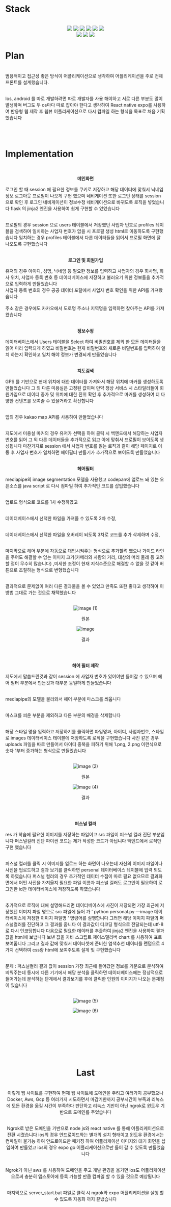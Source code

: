 <h1>Stack</h1><br>
<div align=center> 
  <img src="https://img.shields.io/badge/python-3776AB?style=for-the-badge&logo=python&logoColor=white"> 
  <img src="https://img.shields.io/badge/flask-000000?style=for-the-badge&logo=flask&logoColor=white"> 
  <img src="https://img.shields.io/badge/html5-E34F26?style=for-the-badge&logo=html5&logoColor=white">
  <img src="https://img.shields.io/badge/css-1572B6?style=for-the-badge&logo=css3&logoColor=white">
  <img src="https://img.shields.io/badge/javascript-F7DF1E?style=for-the-badge&logo=javascript&logoColor=black">
  <img src="https://img.shields.io/badge/mysql-4479A1?style=for-the-badge&logo=mysql&logoColor=white"><br>
  <img src="https://img.shields.io/badge/node.js-339933?style=for-the-badge&logo=Node.js&logoColor=white">
  <img src="https://img.shields.io/badge/tensorflow-FF6F00?style=for-the-badge&logo=tensorflow&logoColor=white">
  <img src="https://img.shields.io/badge/expo-000020?style=for-the-badge&logo=expo&logoColor=white">
</div>

<h1>Plan</h1><br>
범용적이고 접근성 좋은 방식이 어플리케이션으로 생각하여 어플리케이션을 주로 전체 프론트를 설계했습니다.<br><br>

Ios, android 를 따로 개발하려면 따로 개발자를 사용 해야하고 서로 다른 부분도 많이 발생하며 버그도 두 os마다 따로 잡아야 한다고 생각하여 React native expo를 사용하여 반응형 웹 제작 후 웹뷰 어플리케이션으로 다시 컴파일 하는 형식을 목표로 처음 기획했습니다 

<br><br>
<h1>Implementation</h1><br>


<div align="center">

**메인화면**

</div>
로그인 할 때 session 에 필요한 정보를 쿠키로 저장하고 해당 데이터에 맞춰서 닉네임 정보 로그아웃 프로필이 나오게 구현 했으며 네비게이션 또한 로그인 상태를 session 으로 확인 후 로그인 네비게이션이 정보수정 네비게이션으로 바뀌도록 로직을 넣었습니다 flask 의 jinja2 엔진을 사용하여 쉽게 구현할 수 있었습니다 <br><br>

프로필의 경우 session 으로 users 테이블에서 저장했던 사업자 번호로 profiles 테이블을 검색하여 일치하는 사업자 번호가 없을 시 프로필 생성 html로 이동하도록 구현했습니다 일치하는 경우 profiles 테이블에서 다른 데이터들을 읽어서 프로필 화면에 잘 나오도록 구현했습니다 <br><br>

<div align="center">

**로그인 및 회원가입**

</div>
유저의 경우 아이디, 성명, 닉네임 등 필요한 정보를 입력하고 사업자의 경우 회사명, 회사 위치, 사업자 등록 번호 등 데이터베이스에 저장하고 불러오기 위한 정보들을 추가적으로 입력하게 만들었습니다 <br>
사업자 등록 번호의 경우 공공 데이터 포탈에서 사업자 번호 확인을 위한 API를 가져왔습니다 <br><br>
주소 같은 경우에도 카카오에서 도로명 주소나 지역명을 입력하면 찾아주는 API를 가져왔습니다 <br><br>

<div align="center">

**정보수정**

</div>
데이터베이스에서 Users 테이블을 Select 하여 비밀번호를 제외 한 모든 데이터들을 읽어 미리 입력되게 하였고 비밀번호는 현재 비밀번호와 새로운 비밀번호를 입력하여 일치 하는지 확인하고 일치 해야 정보가 변경되게 만들었습니다 <br><br>

<div align="center">

**지도검색**

</div>
GPS 를 기반으로 현재 위치에 대한 데이터를 가져와서 해당 위치에 마커를 생성하도록 만들었습니다 그 외 다른 미용실은 고정된 값이며 만약 정상 서비스 시 스타일러들이 회원가입으로 데이터 증가 및 위치에 대한 진위 확인 후 추가적으로 마커를 생성하여 더 다양한 컨텐츠를 보여줄 수 있을거라고 확신합니다<br><br>

맵의 경우 kakao map API를 사용하여 만들었습니다<br><br>

지도에서 미용실 마커의 경우 유저가 선택을 하여 클릭 시 백엔드에서 해당하는 사업자 번호를 읽어 그 외 다른 데이터들을 추가적으로 읽고 이에 맞춰서 프로필이 보이도록 생성됩니다 마찬가지로 session 에서 사업자 번호를 읽는 로직과 같이 해당 페이지로 이동 후 사업자 번호가 일치하면 헤어필터 만들기가 추가적으로 보이도록 만들었습니다<br><br>

<div align="center">

**헤어필터**

</div>
mediapipe의 image segmentation 모델을 사용했고 codepan에 업로드 돼 있는 오픈소스를 java script 로 다시 컴파일 하여 추가적인 코드를 삽입했습니다 <br><br>

업로드 형식으로 코드를 1차 수정하였고 <br><br>

데이터베이스에서 선택한 파일을 가져올 수 있도록 2차 수정, <br><br>

데이터베이스에서 선택한 파일을 오버레이 되도록 3차로 코드를 추가 삭제하며 수정, <br><br>

마지막으로 헤어 부분에 자동으로 대입시켜주는 형식으로 추가할려 했으나 가이드 라인을 주어도 해결할 수 없는 이미지 크기(카메라와 사람의 거리, 대상의 머리 둘레 등 고려할 점이 무수히 많습니다) ,미세한 조정이 현재 지식수준으로 해결할 수 없을 것 같아 버튼으로 조절하는 형식으로 변형했습니다<br><br>

결과적으로 문제없이 여러 다른 결과물을 볼 수 있었고 만족도 또한 좋다고 생각하여 이 방법 그대로 가는 것으로 채택했습니다<br><br>

<div align="center">
  
![image (1)](https://github.com/TEEPUT/hair-calculator/assets/129711481/049f8afc-4d2b-46ef-babb-53f45141d8b7)

원본


![image](https://github.com/TEEPUT/hair-calculator/assets/129711481/dce1b764-b117-4db0-99bf-9561d0f94afd)

결과
</div><br><br>

<div align="center">

**헤어 필터 제작**

</div>
지도에서 말씀드린것과 같이 session 에 사업자 번호가 있어야만 들어갈 수 있으며 헤어 필터 부분에서 만든것과 대부분 동일하게 만들었습니다<br><br>

mediapipe의 모델을 불러와서 헤어 부분에 마스크를 씌웁니다<br><br>

마스크를 씌운 부분을 제외하고 다른 부분의 배경을 삭제합니다<br><br>

해당 스타일 명을 입력하고 저장하기를 클릭하면 파일명과, 아이디, 사업자번호, 스타일로 images 데이터베이스 테이블에 저장하도록 로직을 구현했습니다 사진 같은 경우 uploads 파일을 따로 만들어서 아이디 중복을 피하기 위해 1.png, 2.png 이런식으로 숫자 1부터 증가하는 형식으로 만들었습니다<br><br>

<div align="center">
  
![image (2)](https://github.com/TEEPUT/hair-calculator/assets/129711481/cc5d8d21-706b-435f-9544-63fe67142baf)

원본


![image (4)](https://github.com/TEEPUT/hair-calculator/assets/129711481/fe20e464-c7f0-491e-adee-194b8f3ecd71)

결과
</div><br><br>

<div align="center">

**퍼스널 컬러**

</div>
res 가 학습에 필요한 이미지를 저장하는 파일이고 src 파일이 퍼스널 컬러 진단 부분입니다 퍼스널컬러 진단 파이썬 코드는 제가 작성한 코드가 아닙니다 백엔드에서 로직만 구현 했습니다<br><br>

퍼스널 컬러를 클릭 시 이미지를 업로드 하는 화면이 나오는데 자신의 이미지 파일이나 사진을 업로드하고 결과 보기를 클릭하면 personal 데이터베이스 테이블에 입력 되도록 하였습니다 퍼스널 컬러의 경우 추가적인 데이터 수집이 따로 필요 없으므로 결과화면에서 어떤 사진을 가져올지 필요한 파일 이름과 퍼스널 컬러도 로그인이 필요하여 로그인한 id만 데이터베이스에 저장하도록 하였습니다<br><br>

추가적으로 로직에 대해 설명해드리면 데이터베이스에 사진이 저장되면 가장 최근에 저장했던 이미지 파일 명으로 src 파일에 들어 가 ’ python personal.py —image 데이터베이스에 저정한 이미지 파일명 ‘ 명령어를 실행합니다 그러면 해당 이미지 파일의 퍼스널컬러를 진단하고 그 결과를 줍니다 이 결과값이 디코딩 형식으로 전달되는데 utf-8 로 다시 인코딩합니다 다음으로 필요한 데이터를 추출하여 jinja2 엔진을 사용하여 결과값을 html에 보냅니다 보낸 값을 자바 스크립트 제이스델리버 chart 를 사용하여 표로 보여줍니다 그리고 결과 값에 맞춰서 데이터셋에 준비한 염색추천 데이터를 랜덤으로 4가지 선택하여 css랑 html에 보여주도록 설계 및 구현했습니다<br><br>

문제 : 퍼스널컬러 결과 값이 session 가장 최근에 들어갔던 정보를 기분으로 분석하여 띄워주는데 동시에 다른 기기에서 해당 분석을 클릭하면 데이터베이스에는 정상적으로 들어가는데 분석하는 단계에서 결과보기를 후에 클릭한 인원의 이미지가 나오는 문제점이 있습니다<br><br>

<div align="center">
  
![image (5)](https://github.com/TEEPUT/hair-calculator/assets/129711481/aa165441-dab9-4856-baa2-47df26e5903b)



![image (6)](https://github.com/TEEPUT/hair-calculator/assets/129711481/399b9804-e06e-44aa-9f88-2953652c132b)

</div><br><br>
<div align="center">


<br><br><br><br>
<h1> Last </h1><br>
이렇게 웹 사이트를 구현하여 현재 웹 사이트에 도메인을 주려고 여러가지 공부했으나 Docker, Aws, Gcp 등 여러가지 시도하면서 마감기한까지 공부시간이 부족과 리눅스에 모든 환경을 옮길 시간이 부족하다 판단하고 리눅스 기반이 아닌 ngrok로 윈도우 기반으로 도메인를 주었습니다<br><br>

Ngrok로 받은 도메인을 기반으로 node js와 react native 를 통해 어플리케이션으로 전환 시켰습니다 ios의 경우 안드로이드와는 별개의 설치 형태이고 윈도우 환경에서는 컴파일이 불가능 하여 안드로이드만 패키징 하여 어플리케이션 이미지와 대기 화면을 삽입하여 만들었고 ios의 경우 expo go 어플리케이션으로만 들어 갈 수 있도록 만들었습니다<br><br>

Ngrok가 아닌 aws 를 사용하여 도메인을 주고 개발 환경을 옮기면 ios도 어플리케이션으로써 충분히 앱스토어에 등록 가능할 만큼 컴파일 할 수 있을 것으로 예상됩니다<br><br>

마지막으로 server_start.bat 파일로 클릭 시 ngrok와 expo 어플리케이션을 실행 할 수 있도록 자동화 까지 끝냈습니다
